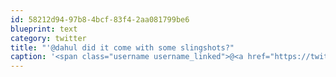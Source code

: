```yaml
---
id: 58212d94-97b8-4bcf-83f4-2aa081799be6
blueprint: text
category: twitter
title: "'@dahul did it come with some slingshots?"
caption: '<span class="username username_linked">@<a href="https://twitter.com/dahul" title="Darren Hull (dahul)">dahul</a></span> did it come with some slingshots?'
---
```


